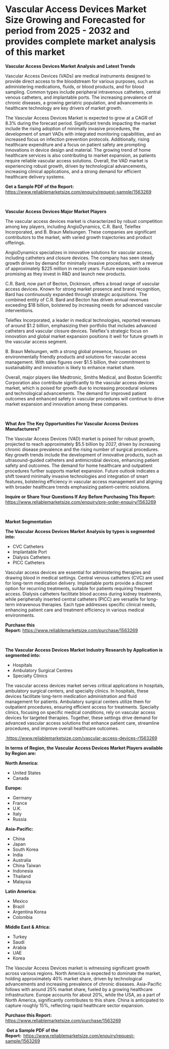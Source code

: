 <p><h1>Vascular Access Devices Market Size Growing and Forecasted for period from 2025 - 2032 and provides complete market analysis of this market</h1></p><p><strong>Vascular Access Devices Market Analysis and Latest Trends</strong></p>
<p><p>Vascular Access Devices (VADs) are medical instruments designed to provide direct access to the bloodstream for various purposes, such as administering medications, fluids, or blood products, and for blood sampling. Common types include peripheral intravenous catheters, central venous catheters, and implantable ports. The increasing prevalence of chronic diseases, a growing geriatric population, and advancements in healthcare technology are key drivers of market growth. </p><p>The Vascular Access Devices Market is expected to grow at a CAGR of 8.3% during the forecast period. Significant trends impacting the market include the rising adoption of minimally invasive procedures, the development of smart VADs with integrated monitoring capabilities, and an increased focus on infection prevention protocols. Additionally, rising healthcare expenditure and a focus on patient safety are prompting innovations in device design and material. The growing trend of home healthcare services is also contributing to market expansion, as patients require reliable vascular access solutions. Overall, the VAD market is experiencing robust growth, driven by technological advancements, increasing clinical applications, and a strong demand for efficient healthcare delivery systems.</p></p>
<p><strong>Get a Sample PDF of the Report:&nbsp;</strong> <a href="https://www.reliablemarketsize.com/enquiry/request-sample/1563269?utm_campaign=2442&utm_medium=2&utm_source=Github&utm_content=ia&utm_term=13042025&utm_id=vascular-access-devices">https://www.reliablemarketsize.com/enquiry/request-sample/1563269</a></p>
<p>&nbsp;</p>
<p><strong>Vascular Access Devices Major Market Players</strong></p>
<p><p>The vascular access devices market is characterized by robust competition among key players, including AngioDynamics, C.R. Bard, Teleflex Incorporated, and B. Braun Melsungen. These companies are significant contributors to the market, with varied growth trajectories and product offerings.</p><p>AngioDynamics specializes in innovative solutions for vascular access, including catheters and closure devices. The company has seen steady growth driven by demand for minimally invasive procedures, with a revenue of approximately $225 million in recent years. Future expansion looks promising as they invest in R&D and launch new products.</p><p>C.R. Bard, now part of Becton, Dickinson, offers a broad range of vascular access devices. Known for strong market presence and brand recognition, Bard has continuously expanded through strategic acquisitions. The combined entity of C.R. Bard and Becton has driven annual revenues exceeding $18 billion, bolstered by increasing needs for advanced vascular interventions.</p><p>Teleflex Incorporated, a leader in medical technologies, reported revenues of around $1.2 billion, emphasizing their portfolio that includes advanced catheters and vascular closure devices. Teleflex's strategic focus on innovation and global market expansion positions it well for future growth in the vascular access segment.</p><p>B. Braun Melsungen, with a strong global presence, focuses on environmentally friendly products and solutions for vascular access management. With sales figures over $1.5 billion, their commitment to sustainability and innovation is likely to enhance market share.</p><p>Overall, major players like Medtronic, Smiths Medical, and Boston Scientific Corporation also contribute significantly to the vascular access devices market, which is poised for growth due to increasing procedural volumes and technological advancements. The demand for improved patient outcomes and enhanced safety in vascular procedures will continue to drive market expansion and innovation among these companies.</p></p>
<p>&nbsp;</p>
<p><strong>What Are The Key Opportunities For Vascular Access Devices Manufacturers?</strong></p>
<p><p>The Vascular Access Devices (VAD) market is poised for robust growth, projected to reach approximately $5.5 billion by 2027, driven by increasing chronic disease prevalence and the rising number of surgical procedures. Key growth trends include the development of innovative products, such as ultrasound-guided catheters and antimicrobial devices, enhancing patient safety and outcomes. The demand for home healthcare and outpatient procedures further supports market expansion. Future outlook indicates a shift toward minimally invasive technologies and integration of smart features, bolstering efficiency in vascular access management and aligning with broader healthcare trends emphasizing patient-centric solutions.</p></p>
<p><strong>Inquire or Share Your Questions If Any Before Purchasing This Report:</strong> <a href="https://www.reliablemarketsize.com/enquiry/pre-order-enquiry/1563269?utm_campaign=2442&utm_medium=2&utm_source=Github&utm_content=ia&utm_term=13042025&utm_id=vascular-access-devices">https://www.reliablemarketsize.com/enquiry/pre-order-enquiry/1563269</a></p>
<p>&nbsp;</p>
<p><strong>Market Segmentation</strong></p>
<p><strong>The Vascular Access Devices Market Analysis by types is segmented into:</strong></p>
<p><ul><li>CVC Catheters</li><li>Implantable Port</li><li>Dialysis Catheters</li><li>PICC Catheters</li></ul></p>
<p><p>Vascular access devices are essential for administering therapies and drawing blood in medical settings. Central venous catheters (CVC) are used for long-term medication delivery. Implantable ports provide a discreet option for recurring treatments, suitable for patients requiring frequent access. Dialysis catheters facilitate blood access during kidney treatments, while peripherally inserted central catheters (PICC) are versatile for long-term intravenous therapies. Each type addresses specific clinical needs, enhancing patient care and treatment efficiency in various medical environments.</p></p>
<p><strong>Purchase this Report:&nbsp;</strong><a href="https://www.reliablemarketsize.com/purchase/1563269?utm_campaign=2442&utm_medium=2&utm_source=Github&utm_content=ia&utm_term=13042025&utm_id=vascular-access-devices">https://www.reliablemarketsize.com/purchase/1563269</a></p>
<p>&nbsp;</p>
<p><strong>The Vascular Access Devices Market Industry Research by Application is segmented into:</strong></p>
<p><ul><li>Hospitals</li><li>Ambulatory Surgical Centres</li><li>Specialty Clinics</li></ul></p>
<p><p>The vascular access devices market serves critical applications in hospitals, ambulatory surgical centers, and specialty clinics. In hospitals, these devices facilitate long-term medication administration and fluid management for patients. Ambulatory surgical centers utilize them for outpatient procedures, ensuring efficient access for treatments. Specialty clinics, focusing on specific medical conditions, rely on vascular access devices for targeted therapies. Together, these settings drive demand for advanced vascular access solutions that enhance patient care, streamline procedures, and improve overall healthcare outcomes.</p></p>
<p><a href="https://www.reliablemarketsize.com/vascular-access-devices-r1563269?utm_campaign=2442&utm_medium=2&utm_source=Github&utm_content=ia&utm_term=13042025&utm_id=vascular-access-devices">&nbsp;https://www.reliablemarketsize.com/vascular-access-devices-r1563269</a></p>
<p><strong>In terms of Region, the Vascular Access Devices Market Players available by Region are:</strong></p>
<p>
    <p> <strong> North America: </strong>
        <ul>
            <li>United States</li>
            <li>Canada</li>
        </ul>
        </p> 
    <p> <strong> Europe: </strong>
        <ul>
            <li>Germany</li>
            <li>France</li>
            <li>U.K.</li>
            <li>Italy</li>
            <li>Russia</li>
        </ul>
        </p> 
    <p> <strong> Asia-Pacific: </strong>
        <ul>
            <li>China</li>
            <li>Japan</li>
            <li>South Korea</li>
            <li>India</li>
            <li>Australia</li>
            <li>China Taiwan</li>
            <li>Indonesia</li>
            <li>Thailand</li>
            <li>Malaysia</li>
        </ul>
        </p> 
    <p> <strong> Latin America: </strong>
        <ul>
            <li>Mexico</li>
            <li>Brazil</li>
            <li>Argentina Korea</li>
            <li>Colombia</li>
        </ul>
        </p> 
    <p> <strong> Middle East & Africa: </strong>
        <ul>
            <li>Turkey</li>
            <li>Saudi</li>
            <li>Arabia</li>
            <li>UAE</li>
            <li>Korea</li>
        </ul>
    </p>
    </p>
<p><p>The Vascular Access Devices market is witnessing significant growth across various regions. North America is expected to dominate the market, holding approximately 40% market share, driven by technological advancements and increasing prevalence of chronic diseases. Asia-Pacific follows with around 25% market share, fueled by a growing healthcare infrastructure. Europe accounts for about 20%, while the USA, as a part of North America, significantly contributes to this share. China is anticipated to capture roughly 15%, reflecting rapid healthcare sector expansion.</p></p>
<p><strong>Purchase this Report: </strong><a href="https://www.reliablemarketsize.com/purchase/1563269?utm_campaign=2442&utm_medium=2&utm_source=Github&utm_content=ia&utm_term=13042025&utm_id=vascular-access-devices">https://www.reliablemarketsize.com/purchase/1563269</a></p>
<p>&nbsp;<strong>Get a Sample PDF of the Report:&nbsp;&nbsp;</strong><a href="https://www.reliablemarketsize.com/enquiry/request-sample/1563269?utm_campaign=2442&utm_medium=2&utm_source=Github&utm_content=ia&utm_term=13042025&utm_id=vascular-access-devices">https://www.reliablemarketsize.com/enquiry/request-sample/1563269</a></p>
<p><strong></strong></p>
<p><p></p><p></p><p></p></p>